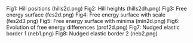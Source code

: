 Fig1: Hill positions (hills2d.png)
Fig2: Hill heights (hills2dh.png)
Fig3: Free energy surface (fes2d.png)
Fig4: Free energy surface with scale (fes2d3.png)
Fig5: Free energy surface with minima (min2d.png)
Fig6: Evolution of free energy differences (prof2d.png)
Fig7: Nudged elastic border 1 (neb1.png)
Fig8: Nudged elastic border 2 (neb2.png)

